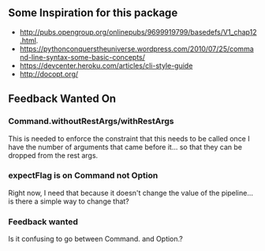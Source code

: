 ## Some Inspiration for this package

* http://pubs.opengroup.org/onlinepubs/9699919799/basedefs/V1_chap12.html.
* https://pythonconquerstheuniverse.wordpress.com/2010/07/25/command-line-syntax-some-basic-concepts/
* https://devcenter.heroku.com/articles/cli-style-guide
* http://docopt.org/

## Feedback Wanted On

### Command.withoutRestArgs/withRestArgs

This is needed to enforce the constraint that
this needs to be called once I have the number of arguments that came before it...
so that they can be dropped from the rest args.

### expectFlag is on Command not Option

Right now, I need that because it doesn't change the value of the pipeline... is there a simple way to change that?

### Feedback wanted

Is it confusing to go between Command. and Option.?
